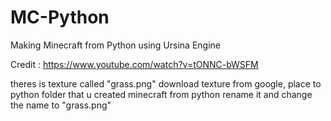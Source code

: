 # MC-Python
Making Minecraft from Python using Ursina Engine


Credit : https://www.youtube.com/watch?v=tONNC-bWSFM

theres is texture called "grass.png"
download texture from google, place to python folder that u created minecraft from python
rename it and change the name to "grass.png" 
